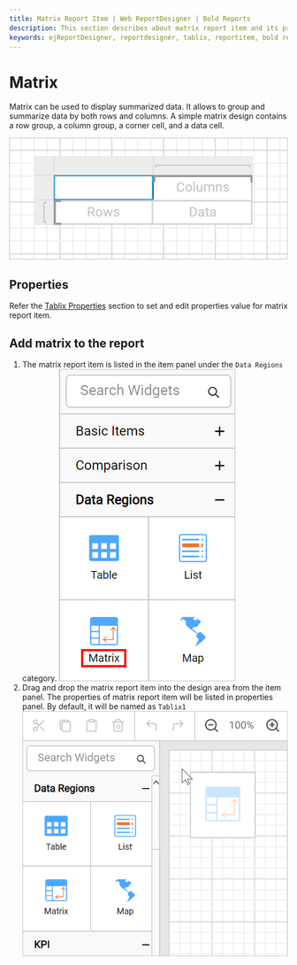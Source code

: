 ```yaml
---
title: Matrix Report Item | Web ReportDesigner | Bold Reports
description: This section describes about matrix report item and its properties to design a report using matrix in Bold Report Designer
keywords: ejReportDesigner, reportdesigner, tablix, reportitem, bold reports, documentation, help, ej, user guide, demo, samples, bold reports, bold reporting
---
```


# Matrix

Matrix can be used to display summarized data. It allows to group and summarize data by both rows and columns. A simple matrix design contains a row group, a column group, a corner cell, and a data cell.

![Matrix simple design](/static/assets/on-premise/images/report-designer/report-items/matrix/initial-matrix-design.png)

## Properties

Refer the [Tablix Properties](/report-designer/report-items/tablix/) section to set and edit properties value for matrix report item.

## Add matrix to the report

1. The matrix report item is listed in the item panel under the `Data Regions` category.
![Matrix listed in item panel](/static/assets/on-premise/images/report-designer/report-items/matrix/item-panel-view.png)
2. Drag and drop the matrix report item into the design area from the item panel. The properties of matrix report item will be listed in properties panel. By default, it will be named as `Tablix1`
![Drag and drop tablix report item into design area](/static/assets/on-premise/images/report-designer/report-items/matrix/drag-and-drop-matrix.png)